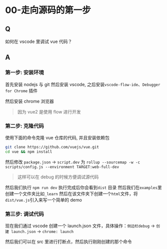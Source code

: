 # 00-走向源码的第一步

## Q

如何在 vscode 里调试 vue 代码？

## A

### 第一步: 安装环境

首先安装 nodejs 与 git
然后安装 vscode, 之后安装`vscode-flow-ide`、`Debugger for Chrome` 插件

然后安装 chrome 浏览器

> 因为 vue2 是使用 flow 进行开发

### 第二步: 克隆代码

使用下面的命令克隆 vue 仓库的代码, 并且安装依赖包

```bash
git clone https://github.com/vuejs/vue.git
cd vue && npm install
```

然后修改 `package.json` -> `script.dev` 为 `rollup --sourcemap -w -c scripts/config.js --environment TARGET:web-full-dev`

> 这样可以在 debug 的时候方便调试源代码

然后我们执行 `npm run dev`
执行完成后你会看到`dist` 目录
然后我们在`examples`里创建一个文件夹比如`_learn`
然后在该文件夹下创建一个`html`文件，将`dist/vue.js`引入来写一个简单的 demo

### 第三步: 调试代码

现在我们通过 vscode 创建一个 launch.json 文件，具体操作：`侧边栏debug` -> `创建 launch.json` -> `chrome: launch`

然后我们可以在 src 里进行打断点，然后执行刚刚创建的那个命令
